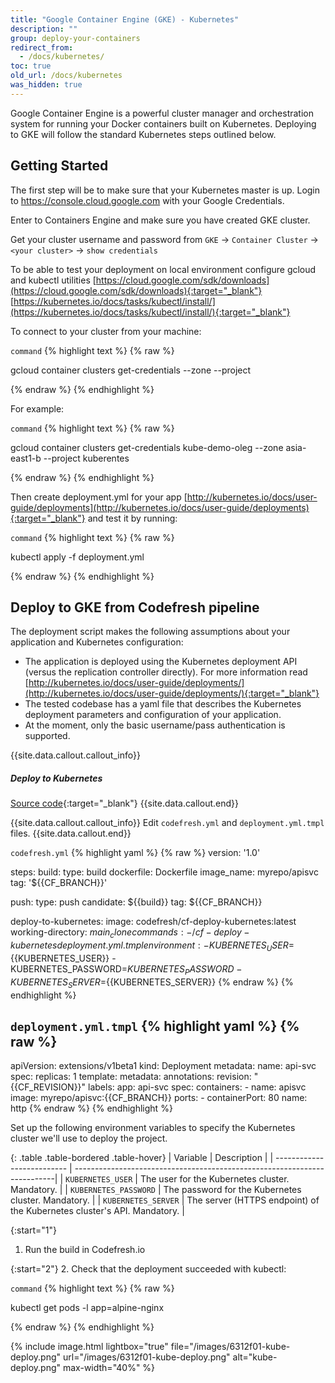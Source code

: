 ```yaml
---
title: "Google Container Engine (GKE) - Kubernetes"
description: ""
group: deploy-your-containers
redirect_from:
  - /docs/kubernetes/
toc: true
old_url: /docs/kubernetes
was_hidden: true
---
```


Google Container Engine is a powerful cluster manager and orchestration system for running your Docker containers built on Kubernetes. Deploying to GKE will follow the standard Kubernetes steps outlined below.
 
## Getting Started

The first step will be to make sure that your Kubernetes master is up.
Login to https://console.cloud.google.com with your Google Credentials.

Enter to Containers Engine and make sure you have created GKE cluster.

Get your cluster username and password from `GKE` &#8594; `Container Cluster` &#8594; `<your cluster>` &#8594; `show credentials`

To be able to test your deployment on local environment configure gcloud and kubectl utilities
[https://cloud.google.com/sdk/downloads](https://cloud.google.com/sdk/downloads){:target="_blank"}
[https://kubernetes.io/docs/tasks/kubectl/install/](https://kubernetes.io/docs/tasks/kubectl/install/){:target="_blank"}

To connect to your cluster from your machine:

  `command`
{% highlight text %}
{% raw %}

gcloud container clusters get-credentials <clusre-name>   --zone <gce-zone> --project <project-name>

{% endraw %}
{% endhighlight %}

For example:

  `command`
{% highlight text %}
{% raw %}

gcloud container clusters get-credentials kube-demo-oleg --zone asia-east1-b --project kuberentes

{% endraw %}
{% endhighlight %}

Then create deployment.yml for your app [http://kubernetes.io/docs/user-guide/deployments](http://kubernetes.io/docs/user-guide/deployments){:target="_blank"} and test it by running:

  `command`
{% highlight text %}
{% raw %}

kubectl apply -f deployment.yml

{% endraw %}
{% endhighlight %}
 
## Deploy to GKE from Codefresh pipeline
The deployment script makes the following assumptions about your application and Kubernetes configuration:

- The application is deployed using the Kubernetes deployment API (versus the replication controller directly). For more information read [http://kubernetes.io/docs/user-guide/deployments/](http://kubernetes.io/docs/user-guide/deployments/){:target="_blank"}
- The tested codebase has a yaml file that describes the Kubernetes deployment parameters and configuration of your application.
- At the moment, only the basic username/pass authentication is supported.

{{site.data.callout.callout_info}}
##### Deploy to Kubernetes
[Source code](https://github.com/codefresh-io/cf-deploy-kubernetes){:target="_blank"}
{{site.data.callout.end}}

{{site.data.callout.callout_info}}
Edit `codefresh.yml` and `deployment.yml.tmpl` files.
{{site.data.callout.end}}

  `codefresh.yml`
{% highlight yaml %}
{% raw %}
version: '1.0'

steps:
  build:
    type: build
    dockerfile: Dockerfile
    image_name: myrepo/apisvc
    tag: '${{CF_BRANCH}}'
    
  push:
    type: push
    candidate: ${{build}}
    tag: ${{CF_BRANCH}}

  deploy-to-kubernetes:
    image: codefresh/cf-deploy-kubernetes:latest
    working-directory: ${{main_clone}}
    commands:
      - /cf-deploy-kubernetes deployment.yml.tmpl
    environment:
      - KUBERNETES_USER=${{KUBERNETES_USER}}
      - KUBERNETES_PASSWORD=${{KUBERNETES_PASSWORD}}
      - KUBERNETES_SERVER=${{KUBERNETES_SERVER}}
{% endraw %}
{% endhighlight %}

  `deployment.yml.tmpl`
{% highlight yaml %}
{% raw %}
---
apiVersion: extensions/v1beta1
kind: Deployment
metadata:
  name: api-svc
spec:
  replicas: 1
  template:
    metadata:
      annotations:
        revision: "{{CF_REVISION}}"
      labels:
        app: api-svc
    spec:
      containers:
        - name: apisvc
          image: myrepo/apisvc:{{CF_BRANCH}}
          ports:
            - containerPort: 80
              name: http
{% endraw %}
{% endhighlight %}

Set up the following environment variables to specify the Kubernetes cluster we'll use to deploy the project.

{: .table .table-bordered .table-hover}
| Variable                   | Description                                                              |
| -------------------------- | -------------------------------------------------------------------------|
| `KUBERNETES_USER`          | The user for the Kubernetes cluster. Mandatory.                          |
| `KUBERNETES_PASSWORD`      | The password for the Kubernetes cluster. Mandatory.                      |
| `KUBERNETES_SERVER`        | The server (HTTPS endpoint) of the Kubernetes cluster's API. Mandatory.  |

{:start="1"}
1. Run the build in Codefresh.io

{:start="2"}
2. Check that the deployment succeeded with kubectl:

  `command`
{% highlight text %}
{% raw %}

kubectl get pods -l app=alpine-nginx

{% endraw %}
{% endhighlight %}

{% include image.html 
lightbox="true" 
file="/images/6312f01-kube-deploy.png" 
url="/images/6312f01-kube-deploy.png"
alt="kube-deploy.png"
max-width="40%" 
%}

